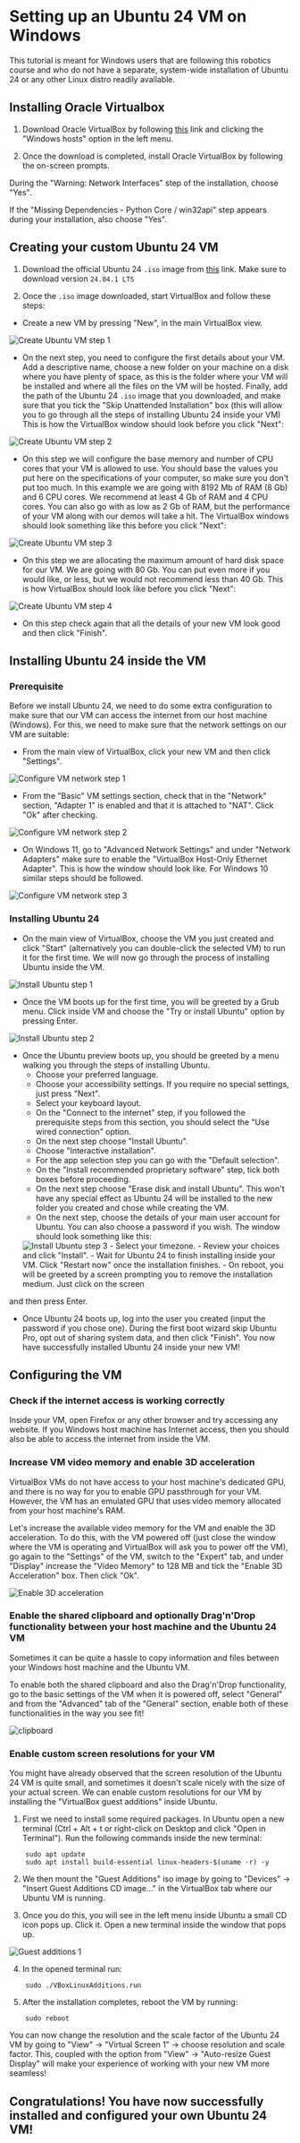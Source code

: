 # Setting up an Ubuntu 24 VM on Windows

This tutorial is meant for Windows users that are following this robotics course and who do not have a separate, 
system-wide installation of Ubuntu 24 or any other Linux distro readily available.


## Installing Oracle Virtualbox

1. Download Oracle VirtualBox by following [this](https://www.virtualbox.org/wiki/Downloads) link and clicking the 
"Windows hosts" option in the left menu.

2. Once the download is completed, install Oracle VirtualBox by following the on-screen prompts.

During the "Warning: Network Interfaces" step of the installation, choose "Yes".

If the "Missing Dependencies - Python Core / win32api" step appears during your installation, also choose "Yes".


## Creating your custom Ubuntu 24 VM

1. Download the official Ubuntu 24 `.iso` image from [this](https://ubuntu.com/download/desktop) link. Make sure to 
download version `24.04.1 LTS`

2. Once the `.iso` image downloaded, start VirtualBox and follow these steps:

- Create a new VM by pressing "New", in the main VirtualBox view.

<img src="/0-setup/images/create_ubuntu_vm_step_1.png" alt="Create Ubuntu VM step 1">

- On the next step, you need to configure the first details about your VM. Add a descriptive name, choose a new folder 
on your machine on a disk where you have plenty of space, as this is the folder where your VM will be installed and where
all the files on the VM will be hosted. Finally, add the path of the Ubuntu 24 `.iso` image that you downloaded, and make 
sure that you tick the "Skip Unattended Installation" box (this will allow you to go through all the steps of installing
Ubuntu 24 inside your VM) This is how the VirtualBox window should look before you click "Next":

<img src="/0-setup/images/create_ubuntu_vm_step_2.png" alt="Create Ubuntu VM step 2">

- On this step we will configure the base memory and number of CPU cores that your VM is allowed to use. You should base
the values you put here on the specifications of your computer, so make sure you don't put too much. In this example we 
are going with 8192 Mb of RAM (8 Gb) and 6 CPU cores. We recommend at least 4 Gb of RAM and 4 CPU cores. You can also go
with as low as 2 Gb of RAM, but the performance of your VM along with our demos will take a hit. The VirtualBox windows should look something like this 
before you click "Next":

<img src="/0-setup/images/create_ubuntu_vm_step_3.png" alt="Create Ubuntu VM step 3">

- On this step we are allocating the maximum amount of hard disk space for our VM. We are going with 80 Gb. You can put 
even more if you would like, or less, but we would not recommend less than 40 Gb. This is how VirtualBox should look like 
before you click "Next":

<img src="/0-setup/images/create_ubuntu_vm_step_4.png" alt="Create Ubuntu VM step 4">

- On this step check again that all the details of your new VM look good and then click "Finish".


## Installing Ubuntu 24 inside the VM
### Prerequisite
Before we install Ubuntu 24, we need to do some extra configuration to make sure that our VM can access the internet 
from our host machine (Windows). For this, we need to make sure that the network settings on our VM are suitable:

- From the main view of VirtualBox, click your new VM and then click "Settings".

<img src="/0-setup/images/configure_network_1.png" alt="Configure VM network step 1">

- From the "Basic" VM settings section, check that in the "Network" section, "Adapter 1" is enabled and that it is 
attached to "NAT". Click "Ok" after checking.

<img src="/0-setup/images/configure_network_2.png" alt="Configure VM network step 2">

- On Windows 11, go to "Advanced Network Settings" and under "Network Adapters" make sure to enable the 
"VirtualBox Host-Only Ethernet Adapter". This is how the window should look like. For Windows 10 similar steps should be
followed.

<img src="/0-setup/images/configure_network_3.png" alt="Configure VM network step 3">

### Installing Ubuntu 24
- On the main view of VirtualBox, choose the VM you just created and click "Start" (alternatively you can double-click
the selected VM) to run it for the first time. We will now go through the process of installing Ubuntu inside the VM.

<img src="/0-setup/images/install_ubuntu_1.png" alt="Install Ubuntu step 1">

- Once the VM boots up for the first time, you will be greeted by a Grub menu. Click inside VM and choose the "Try or 
install Ubuntu" option by pressing Enter.

<img src="/0-setup/images/install_ubuntu_2.png" alt="Install Ubuntu step 2">

- Once the Ubuntu preview boots up, you should be greeted by a menu walking you through the steps of installing Ubuntu.
  - Choose your preferred language.
  - Choose your accessibility settings. If you require no special settings, just press "Next".
  - Select your keyboard layout.
  - On the "Connect to the internet" step, if you followed the prerequisite steps from this section, you should select 
the "Use wired connection" option.
  - On the next step choose "Install Ubuntu".
  - Choose "Interactive installation".
  - For the app selection step you can go with the "Default selection".
  - On the "Install recommended proprietary software" step, tick both boxes before proceeding.
  - On the next step choose "Erase disk and install Ubuntu". This won't have any special effect as Ubuntu 24 will be 
installed to the new folder you created and chose while creating the VM.
  - On the next step, choose the details of your main user account for Ubuntu. You can also choose a password if you wish.
The window should look something like this:
  <img src="/0-setup/images/install_ubuntu_3.png" alt="Install Ubuntu step 3">
  - Select your timezone.
  - Review your choices and click "Install".
  - Wait for Ubuntu 24 to finish installing inside your VM. Click "Restart now" once the installation finishes.
  - On reboot, you will be greeted by a screen prompting you to remove the installation medium. Just click on the screen
and then press Enter.
  - Once Ubuntu 24 boots up, log into the user you created (input the password if you chose one). During the first boot 
wizard skip Ubuntu Pro, opt out of sharing system data, and then click "Finish". You now have successfully installed 
Ubuntu 24 inside your new VM!


## Configuring the VM

### Check if the internet access is working correctly
Inside your VM, open Firefox or any other browser and try accessing any website. If you Windows host machine has Internet
access, then you should also be able to access the internet from inside the VM.

### Increase VM video memory and enable 3D acceleration
VirtualBox VMs do not have access to your host machine's dedicated GPU, and there is no way for you to enable GPU 
passthrough for your VM. However, the VM has an emulated GPU that uses video memory allocated from your host machine's
RAM. 

Let's increase the available video memory for the VM and enable the 3D acceleration. To do this, with the VM powered off
(just close the window where the VM is operating and VirtualBox will ask you to power off the VM), go again to the 
"Settings" of the VM, switch to the "Expert" tab, and under "Display" increase the "Video Memory" to 128 MB and tick the 
"Enable 3D Acceleration" box. Then click "Ok".

<img src="/0-setup/images/enable_3D_acceleration.png" alt="Enable 3D acceleration">

### Enable the shared clipboard and optionally Drag'n'Drop functionality between your host machine and the Ubuntu 24 VM
Sometimes it can be quite a hassle to copy information and files between your Windows host machine and the Ubuntu VM.

To enable both the shared clipboard and also the Drag'n'Drop functionality, go to the basic settings of the VM when it is 
powered off, select "General" and from the "Advanced" tab of the "General" section, enable both of these 
functionalities in the way you see fit!

<img src="/0-setup/images/clipboard.png" alt="clipboard">

### Enable custom screen resolutions for your VM
You might have already observed that the screen resolution of the Ubuntu 24 VM is quite small, and sometimes it doesn't 
scale nicely with the size of your actual screen. We can enable custom resolutions for our VM by installing the 
"VirtualBox guest additions" inside Ubuntu. 

1. First we need to install some required packages. In Ubuntu open a new terminal (Ctrl + Alt + t or right-click on Desktop
and click "Open in Terminal"). Run the following commands inside the new terminal:

```commandline
    sudo apt update
    sudo apt install build-essential linux-headers-$(uname -r) -y
```

2. We then mount the "Guest Additions" iso image by going to "Devices" -> "Insert Guest Additions CD image..." in the 
VirtualBox tab where our Ubuntu VM is running.

3. Once you do this, you will see in the left menu inside Ubuntu a small CD icon pops up. Click it. Open a new terminal 
inside the window that pops up.

<img src="/0-setup/images/guest_additions.png" alt="Guest additions 1">

4. In the opened terminal run:

```commandline
    sudo ./VBoxLinuxAdditions.run
```

5. After the installation completes, reboot the VM by running:

```commandline
    sudo reboot
```

You can now change the resolution and the scale factor of the Ubuntu 24 VM by going to "View" -> "Virtual Screen 1" -> 
choose resolution and scale factor. This, coupled with the option from "View" -> "Auto-resize Guest Display" will make 
your experience of working with your new VM more seamless!


## Congratulations! You have now successfully installed and configured your own Ubuntu 24 VM!
